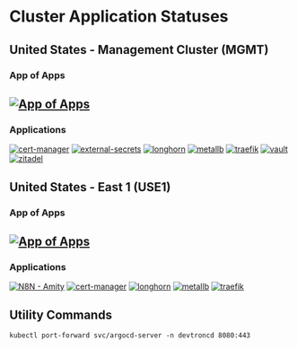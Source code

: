 # Cluster Application Statuses
## United States - Management Cluster (MGMT) 
### App of Apps
[![App of Apps](https://argocd.vng.bet/api/badge?name=mgmt&revision=true&showAppName=true)](https://argocd.vng.bet/applications/mgmt)
---
### Applications
[![cert-manager](https://argocd.vng.bet/api/badge?name=cert-manager-mgmt&revision=true&showAppName=true)](https://argocd.vng.bet/applications/cert-manager-mgmt)
[![external-secrets](https://argocd.vng.bet/api/badge?name=external-secrets-mgmt&revision=true&showAppName=true)](https://argocd.vng.bet/applications/devtroncd/external-secrets-mgmt?view=tree)
[![longhorn](https://argocd.vng.bet/api/badge?name=longhorn-mgmt&revision=true&showAppName=true)](https://argocd.vng.bet/applications/longhorn-mgmt)
[![metallb](https://argocd.vng.bet/api/badge?name=metallb-mgmt&revision=true&showAppName=true)](https://argocd.vng.bet/applications/metallb-mgmt)
[![traefik](https://argocd.vng.bet/api/badge?name=traefik-mgmt&revision=true&showAppName=true)](https://argocd.vng.bet/applications/traefik-mgmt)
[![vault](https://argocd.vng.bet/api/badge?name=vault-mgmt&revision=true&showAppName=true)](https://argocd.vng.bet/applications/vault-mgmt)
[![zitadel](https://argocd.vng.bet/api/badge?name=zitadel-mgmt&revision=true&showAppName=true)](https://argocd.vng.bet/applications/zitadel-mgmt)

## United States - East 1 (USE1) 
### App of Apps
[![App of Apps](https://argocd.vng.bet/api/badge?name=use1&revision=true&showAppName=true)](https://argocd.vng.bet/applications/use1)
---
### Applications
[![N8N - Amity](https://argocd.vng.bet/api/badge?name=amity-n8n-use1&revision=true&showAppName=true)](https://argocd.vng.bet/applications/amity-n8n-use1)
[![cert-manager](https://argocd.vng.bet/api/badge?name=cert-manager-use1&revision=true&showAppName=true)](https://argocd.vng.bet/applications/cert-manager-use1)
[![longhorn](https://argocd.vng.bet/api/badge?name=longhorn-use1&revision=true&showAppName=true)](https://argocd.vng.bet/applications/longhorn-use1)
[![metallb](https://argocd.vng.bet/api/badge?name=metallb-use1&revision=true&showAppName=true)](https://argocd.vng.bet/applications/metallb-use1)
[![traefik](https://argocd.vng.bet/api/badge?name=traefik-use1&revision=true&showAppName=true)](https://argocd.vng.bet/applications/traefik-use1)


## Utility Commands
`kubectl port-forward svc/argocd-server -n devtroncd 8080:443`